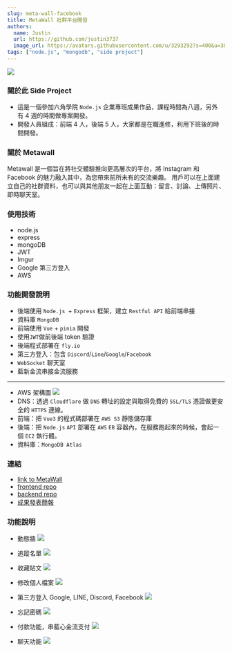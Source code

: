 ```yaml
---
slug: meta-wall-facebook
title: MetaWall 社群平台開發
authors:
  name: Justin
  url: https://github.com/justin3737
  image_url: https://avatars.githubusercontent.com/u/3293292?s=400&u=38043a6390fdf82e3a2058d5a76e44345f8f6327&v=4
tags: ["node.js", "mongodb", "side project"]
---
```


![](/img/docs/side-project/metawall-1.png)

### 關於此 Side Project

- 這是一個參加六角學院 `Node.js` 企業專班成果作品，課程時間為八週，另外 有 4 週的時間做專案開發。
- 開發人員組成：前端 4 人，後端 5 人，大家都是在職進修，利用下班後的時間開發。

### 關於 Metawall

Metawall 是一個旨在將社交體驗推向更高層次的平台，將 Instagram 和 Facebook 的魅力融入其中，為您帶來前所未有的交流樂趣。
用戶可以在上面建立自己的社群資料，也可以與其他朋友一起在上面互動：留言、討論、上傳照片、即時聊天室。

### 使用技術

- node.js
- express
- mongoDB
- JWT
- Imgur
- Google 第三方登入
- AWS

### 功能開發說明

- 後端使用 `Node.js `+ `Express` 框架，建立 `Restful API` 給前端串接
- 資料庫 `MongoDB`
- 前端使用 `Vue` + `pinia` 開發
- 使用`JWT`做前後端 token 驗證
- 後端程式部署在 `fly.io`
- 第三方登入：包含 `Discord`/`Line`/`Google`/`Facebook`
- `WebSocket` 聊天室
- 藍新金流串接金流服務

---

- AWS 架構圖
  ![](/img/docs/side-project/metawall-10-aws.png)
- DNS：透過 `Cloudflare` 做 `DNS` 轉址的設定與取得免費的 `SSL/TLS` 憑證做更安全的 `HTTPS` 連線。
- 前端：把 `Vue3` 的程式碼部署在 `AWS S3` 靜態儲存庫
- 後端：把 `Node.js` `API` 部署在 `AWS` `EB` 容器內，在服務跑起來的時候，會起一個 `EC2` 執行體。
- 資料庫：`MongoDB Atlas`

### 連結

- [link to MetaWall](https://www.universewalls.com/#/login)
- [frontend repo](https://github.com/cotton123236/metawall-frontend)
- [backend repo](https://github.com/larrylinr5/posts_final)
- [成果發表簡報](https://docs.google.com/presentation/d/1NLzc4a-c7G7LEm3qxVoHs-lwVgPFPTqV/edit#slide=id.g11cfd556844_0_117)

### 功能說明

- 動態牆
  ![](/img/docs/side-project/metawall-2.png)

- 追蹤名單
  ![](/img/docs/side-project/metawall-3.png)

- 收藏貼文
  ![](/img/docs/side-project/metawall-4.png)

- 修改個人檔案
  ![](/img/docs/side-project/metawall-5.png)

- 第三方登入 Google, LINE, Discord, Facebook
  ![](/img/docs/side-project/metawall-6-login.gif)

- 忘記密碼
  ![](/img/docs/side-project/metawall-7-pw-email.gif)

- 付款功能，串藍心金流支付
  ![](/img/docs/side-project/metawall-8-pay.gif)

- 聊天功能
  ![](/img/docs/side-project/metawall-9-chat.png)
